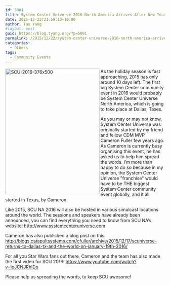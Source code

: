 ```yaml
---
id: 5001
title: System Center Universe 2016 North America Arrives After New Year
date: 2015-12-22T21:59:13+10:00
author: Tao Yang
#layout: post
guid: https://blog.tyang.org/?p=5001
permalink: /2015/12/22/system-center-universe-2016-north-america-arrives-after-new-year/
categories:
  - Others
tags:
  - Community Events
---
```

<a href="https://blog.tyang.org/wp-content/uploads/2015/12/SCU-2016-376x500.png"><img style="background-image: none; float: left; padding-top: 0px; padding-left: 0px; display: inline; padding-right: 0px; border: 0px;" title="SCU-2016-376x500" src="https://blog.tyang.org/wp-content/uploads/2015/12/SCU-2016-376x500_thumb.png" alt="SCU-2016-376x500" width="298" height="396" align="left" border="0" /></a>

As the holiday season is fast approaching, 2015 has only around 10 days left. The first big System Center community event in 2016 would probably be System Center Universe North America, which is going to take place at Dallas, Taxes.

As you may or may not know, System Center Universe was originally started by my friend and fellow CDM MVP Cameron Fuller few years ago. As Cameron is currently busy organising this event, he has asked us to help him spread the words. I’m more than happy to do so because in my opinion, the System Center Universe "franchise" would have to be THE biggest System Center community event globally, and it all started in Texas, by Cameron.

Like 2015, SCU NA 2016 will also be hosted in various simulcast locations around the world. The sessions and speakers have already been announced, you can find everything you need to know from SCU NA’s website: <a title="http://www.systemcenteruniverse.com" href="http://www.systemcenteruniverse.com">http://www.systemcenteruniverse.com</a>

Cameron has also published a blog post on this: <a title="http://blogs.catapultsystems.com/cfuller/archive/2015/12/17/scuniverse-returns-to-dallas-tx-and-the-world-on-january-19th-2016/" href="http://blogs.catapultsystems.com/cfuller/archive/2015/12/17/scuniverse-returns-to-dallas-tx-and-the-world-on-january-19th-2016/">http://blogs.catapultsystems.com/cfuller/archive/2015/12/17/scuniverse-returns-to-dallas-tx-and-the-world-on-january-19th-2016/</a>

For all you Star Wars fans out there, Cameron and the team has also made the first video for SCU 2016: <a title="https://www.youtube.com/watch?v=ioJCNJRhlDo" href="https://www.youtube.com/watch?v=ioJCNJRhlDo">https://www.youtube.com/watch?v=ioJCNJRhlDo</a>

Please help us spreading the words, to keep SCU awesome!